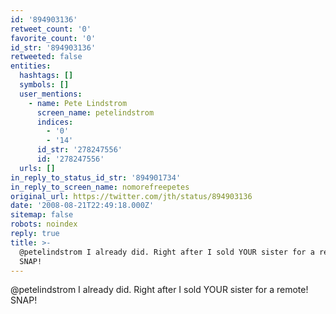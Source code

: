 ```yaml
---
id: '894903136'
retweet_count: '0'
favorite_count: '0'
id_str: '894903136'
retweeted: false
entities:
  hashtags: []
  symbols: []
  user_mentions:
    - name: Pete Lindstrom
      screen_name: petelindstrom
      indices:
        - '0'
        - '14'
      id_str: '278247556'
      id: '278247556'
  urls: []
in_reply_to_status_id_str: '894901734'
in_reply_to_screen_name: nomorefreepetes
original_url: https://twitter.com/jth/status/894903136
date: '2008-08-21T22:49:18.000Z'
sitemap: false
robots: noindex
reply: true
title: >-
  @petelindstrom I already did. Right after I sold YOUR sister for a remote!
  SNAP!
---
```


@petelindstrom I already did. Right after I sold YOUR sister for a remote! SNAP!